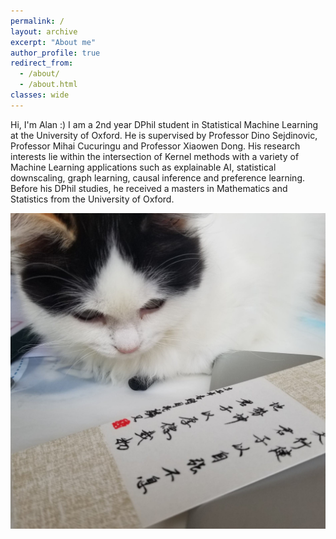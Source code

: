 ```yaml
---
permalink: /
layout: archive
excerpt: "About me"
author_profile: true
redirect_from: 
  - /about/
  - /about.html
classes: wide
---
```


Hi, I'm Alan :) I am a 2nd year DPhil student in Statistical Machine Learning at the University of Oxford. He is supervised by Professor Dino Sejdinovic, Professor Mihai Cucuringu and Professor Xiaowen Dong. His research interests lie within the intersection of Kernel methods with a variety of Machine Learning applications such as explainable AI, statistical downscaling, graph learning, causal inference and preference learning. Before his DPhil studies, he received a masters in Mathematics and Statistics from the University of Oxford.


<img src="assets/images/meow.jpg"
     alt="meow icon"
     style="float: left; margin-right: 10px;" />